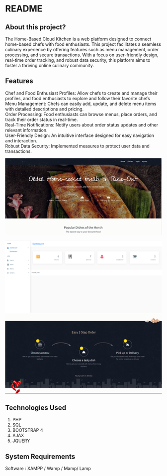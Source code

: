 # README

## About this project?

The Home-Based Cloud Kitchen is a web platform designed to connect home-based chefs with food enthusiasts. This project facilitates a seamless culinary experience by offering features such as menu management, order processing, and secure transactions. With a focus on user-friendly design, real-time order tracking, and robust data security, this platform aims to foster a thriving online culinary community.

## Features

Chef and Food Enthusiast Profiles: Allow chefs to create and manage their profiles, and food enthusiasts to explore and follow their favorite chefs  
Menu Management: Chefs can easily add, update, and delete menu items with detailed descriptions and pricing.  
Order Processing: Food enthusiasts can browse menus, place orders, and track their order status in real-time.  
Real-Time Notifications: Notify users about order status updates and other relevant information.  
User-Friendly Design: An intuitive interface designed for easy navigation and interaction.  
Robust Data Security: Implemented measures to protect user data and transactions.

![Front view](.gitbook/assets/3.png)

![Backend view](.gitbook/assets/5.png)
![Front view](.gitbook/assets/4.png)




## Technologies Used

1. PHP
2. SQL
3. BOOTSTRAP 4
4. AJAX
5. JQUERY

## System Requirements

Software : XAMPP / Wamp / Mamp/ Lamp 


